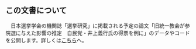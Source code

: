 ## この文書について
　日本選挙学会の機関誌「選挙研究」に掲載される予定の論文「旧統一教会が参院選に与えた影響の推定　自民党・井上義行氏の得票を例に」のデータやコードを公開します。詳しくは[こちら](https://ryomakom.github.io/UC_inoue2/)へ。

